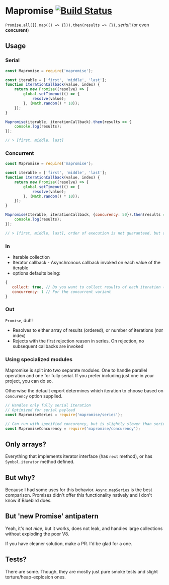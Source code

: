 # Mapromise [![Build Status](https://travis-ci.org/LynxyssCZ/mapromise.svg?branch=master)](https://travis-ci.org/LynxyssCZ/mapromise)
`Promise.all([].map(() => {})).then(results => {})`, *serial*! (or even __concurent__)


## Usage
### Serial
```javascript
const Mapromise = require('mapromise');

const iterable = ['first', 'middle', 'last'];
function iterationCallback(value, index) {
	return new Promise((resolve) => {
		global.setTimeout(() => {
			resolve(value);
		}, (Math.random() * 10));
	});
}

Mapromise(iterable, iterationCallback).then(results => {
	console.log(results);
});

// > [first, middle, last]
```

### Concurrent
```javascript
const Mapromise = require('mapromise');

const iterable = ['first', 'middle', 'last'];
function iterationCallback(value, index) {
	return new Promise((resolve) => {
		global.setTimeout(() => {
			resolve(value);
		}, (Math.random() * 10));
	});
}

Mapromise(Iterable, iterationCallback, {concurency: 50}).then(results => {
	console.log(results);
});

// > [first, middle, last], order of execution is not guaranteed, but order of results is
```

### In
 - Iterable collection
 - Iterator callback - Asynchronous callback invoked on each value of the iterable
 - options
 defaults being:
 ```javascript
 {
	collect: true, // Do you want to collect results of each iteration (Array.map behavior)
	concurrency: 1 // For the concurrent variant
 }
 ```

### Out
`Promise`, duh!
 - Resolves to either array of results (ordered), or number of iterations (*not* index)
 - Rejects with the first rejection reason in series.
 On rejection, no subsequent callbacks are invoked

### Using specialized modules
Mapromise is split into two separate modules.
One to handle parallel operation and one for fully serial.
If you prefer including just one in your project, you can do so.

Otherwise the default export determines which iteration to choose based on `concurency` option supplied.

```javascript
// Handles only fully serial iteration
// Optimized for serial payload
const MapromiseSeries = require('mapromise/series');

// Can run with specified concurency, but is slightly slower than series for concurency of 1
const MapromiseConcurency = require('mapromise/concurency');
```

## Only arrays?
Everything that implements iterator interface (has `next` method), or has `Symbol.iterator` method defined.


## But why?
Because I had some uses for this behavior. `Async.mapSeries` is the best comparison.
Promises didn't offer this functionality natively and I don't know if Bluebird does.


## But 'new Promise' antipatern
Yeah, it's not *nice*, but it works, does not leak, and handles large collections without exploding the poor V8.


If you have cleaner solution, make a PR. I'd be glad for a one.


## Tests?
There are some. Though, they are mostly just pure smoke tests and slight torture/heap-explosion ones.
